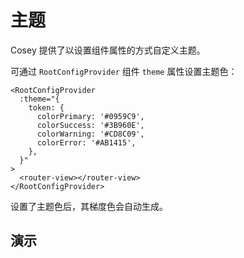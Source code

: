 # 主题

Cosey 提供了以设置组件属性的方式自定义主题。

可通过 `RootConfigProvider` 组件 `theme` 属性设置主题色：

```vue
<RootConfigProvider
  :theme="{
    token: {
      colorPrimary: '#0959C9',
      colorSuccess: '#3B960E',
      colorWarning: '#CD8C09',
      colorError: '#AB1415',
    },
  }"
>
  <router-view></router-view>
</RootConfigProvider>
```

设置了主题色后，其梯度色会自动生成。

## 演示

<component-theme />
